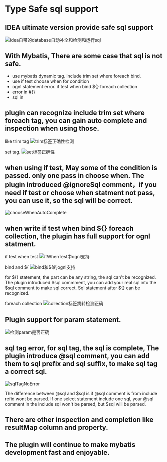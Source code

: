 #  Type Safe sql support

## IDEA ultimate version provide safe sql support
![idea自带的database自动补全和检测和运行sql](https://gejun123456.coding.net/p/MyBatisCodeHelper-Pro/d/MyBatisCodeHelper-Pro/git/raw/master/screenshots/idea自带的database自动补全和检测和运行sql.gif)

## With Mybatis, There are some case that sql is not safe.
- use mybatis dynamic tag. include trim set where foreach bind.
- use if test choose when for condition
- ognl statement error. if test when bind ${} foreach collection
- error in #{}
- sql in <sql></sql>

## plugin can recognize include trim set where foreach tag, you can gain auto complete and inspection when using those.
like trim tag
![trim标签正确性检测](https://gejun123456.coding.net/p/MyBatisCodeHelper-Pro/d/MyBatisCodeHelper-Pro/git/raw/master/screenshots/trim标签正确性检测.gif)

set tag.
![set标签正确性](https://gejun123456.coding.net/p/MyBatisCodeHelper-Pro/d/MyBatisCodeHelper-Pro/git/raw/master/screenshots/set标签正确性.gif)

## when using if test, May some of the condition is passed. only one pass in choose when. The plugin introduced @ignoreSql comment，if you need if test or choose when statment not pass, you can use it, so the sql will be correct.

![chooseWhenAutoComplete](https://gejun123456.coding.net/p/MyBatisCodeHelper-Pro/d/MyBatisCodeHelper-Pro/git/raw/master/screenshots/chooseWhenAutoComplete.gif)

## when write if test when bind ${} foreach collection, the plugin has full support for ognl statment.

if test when test
![ifWhenTest中ognl支持](https://gejun123456.coding.net/p/MyBatisCodeHelper-Pro/d/MyBatisCodeHelper-Pro/git/raw/master/screenshots/ifWhenTest中ognl支持.gif)

bind and ${
![bind和${的ognl支持](https://gejun123456.coding.net/p/MyBatisCodeHelper-Pro/d/MyBatisCodeHelper-Pro/git/raw/master/screenshots/bind和${的ognl支持.gif)

for ${} statement, the part can be any string, the sql can't be recognized. The plugin introduced $sql commment, you can add your real sql into the $sql comment to make sql correct. Sql statement after ${} can be recognized.

foreach collection
![collection标签跳转检测正确](https://gejun123456.coding.net/p/MyBatisCodeHelper-Pro/d/MyBatisCodeHelper-Pro/git/raw/master/screenshots/collection标签跳转检测正确.gif)

## Plugin support for param statement.
![检测param是否正确](https://gejun123456.coding.net/p/MyBatisCodeHelper-Pro/d/MyBatisCodeHelper-Pro/git/raw/master/screenshots/检测param是否正确.gif)

## sql tag error, for sql tag, the sql is complete, The plugin introduce @sql comment, you can add them to sql prefix and sql suffix, to make sql tag a correct sql. 
![sqlTagNoError](https://gejun123456.coding.net/p/MyBatisCodeHelper-Pro/d/MyBatisCodeHelper-Pro/git/raw/master/screenshots/sqlTagNoError.gif)

The difference between @sql and $sql is if @sql comment is from include refid wont be parsed. If one select statement include one sql, your @sql comment in the include sql won't be parsed, but $sql will be parsed. 

## There are other inspection and completion like resultMap column and property. 

## The plugin will continue to make mybatis development fast and enjoyable.

